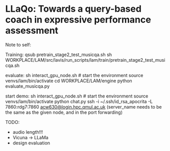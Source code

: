 # LLaQo: Towards a query-based coach in expressive performance assessment


Note to self:

Training: 
qsub pretrain_stage2_test_musicqa.sh
sh  WORKPLACE/LAM/src/lavis/run_scripts/lam/train/pretrain_stage2_test_musicqa.sh 

evaluate:
sh interact_gpu_node.sh  # start the environment
source venvs/lam/bin/activate
cd WORKPLACE/LAM/engine
python evaluate_musicqa.py

start demo:
sh interact_gpu_node.sh  # start the environment
source venvs/lam/bin/activate
python chat.py
ssh -i ~/.ssh/id_rsa_apocrita -L 7860:rdg7:7860 acw630@login.hpc.qmul.ac.uk
(server_name needs to be the same as the given node, and in the port forwarding)

TODO: 
- audio length!!!
- Vicuna -> LLaMa
- design evaluation

